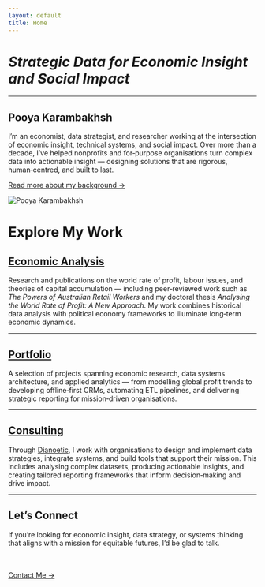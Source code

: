 ```yaml
---
layout: default
title: Home
---
```


# *Strategic Data for Economic Insight and Social Impact*

--- 

<section class="hero">
  <div class="hero-content">
    <div class="hero-text">
      <h1>Pooya Karambakhsh</h1>
      <p>
        I’m an economist, data strategist, and researcher working at the intersection of economic insight, technical systems, and social impact.
        Over more than a decade, I’ve helped nonprofits and for‑purpose organisations turn complex data into actionable insight — designing solutions that are rigorous, human‑centred, and built to last.
      </p>
      <p><a href="/about" class="read-more">Read more about my background →</a></p>
    </div>
    <div class="hero-image">
      <img src="./assets/img/headshot_friendly.png" alt="Pooya Karambakhsh">
    </div>
  </div>
</section>

# Explore My Work

## [Economic Analysis](/economic.md)
Research and publications on the world rate of profit, labour issues, and theories of capital accumulation — including peer‑reviewed work such as *The Powers of Australian Retail Workers* and my doctoral thesis *Analysing the World Rate of Profit: A New Approach*. My work combines historical data analysis with political economy frameworks to illuminate long‑term economic dynamics.

---

## [Portfolio](/portfolio.md)
A selection of projects spanning economic research, data systems architecture, and applied analytics — from modelling global profit trends to developing offline‑first CRMs, automating ETL pipelines, and delivering strategic reporting for mission‑driven organisations.

---

## [Consulting](/consulting.md)
Through [Dianoetic](https://www.dianoetic.com.au), I work with organisations to design and implement data strategies, integrate systems, and build tools that support their mission. This includes analysing complex datasets, producing actionable insights, and creating tailored reporting frameworks that inform decision‑making and drive impact.

---

## Let’s Connect
If you’re looking for economic insight, data strategy, or systems thinking that aligns with a mission for equitable futures, I’d be glad to talk.

<br><br>
<a href="/contact">Contact Me →</a>


<script type="application/ld+json">
{
  "@context": "https://schema.org",
  "@type": "Person",
  "name": "Pooya Karambakhsh",
  "url": "https://pooya-karambakhsh.github.io",
  "sameAs": [
    "https://www.linkedin.com/in/pooya-karambakhsh",
    "https://www.dianoetic.com.au"
  ],
  "jobTitle": "Economist, Data Strategist, Researcher",
  "affiliation": {
    "@type": "Organization",
    "name": "Dianoetic"
  }
}
</script>
